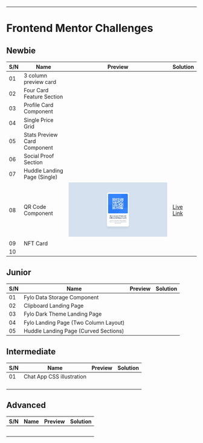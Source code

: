 ***

# Frontend Mentor Challenges 

## Newbie 

| S/N   | Name                        | Preview   | Solution  |
|  ---  |     ---                     |    ---    |    ---    |
| 01    | 3 column preview card       | | |
| 02    | Four Card Feature Section   |||
| 03    | Profile Card Component      |||
| 04    | Single Price Grid           |||
| 05    | Stats Preview Card Component|||
| 06    | Social Proof Section        |||
| 07    | Huddle Landing Page (Single)|||
| 08    | QR Code Component           | <img src="https://github.com/CyberGeni/qr-code-component/blob/master/design/desktop-design.jpg"> | [Live Link](https://CyberGeni.github.io/qr-code-component) |
| 09    | NFT Card                    |||
| 10    ||||

## Junior

| S/N   | Name                                 | Preview   | Solution  |
|  ---  |     ---                              |    ---    |    ---    |
| 01    | Fylo Data Storage Component          |||
| 02    | Clipboard Landing Page               |||
| 03    | Fylo Dark Theme Landing Page         |||
| 04    | Fylo Landing Page (Two Column Layout)|||
| 05    | Huddle Landing Page (Curved Sections)|||

## Intermediate

| S/N   | Name                     | Preview   | Solution  |
|  ---  |     ---                  |    ---    |    ---    |
| 01    | Chat App CSS illustration|||
|||||
|||||
|||||
|||||

## Advanced

| S/N   | Name       | Preview   | Solution  |
|  ---  |     ---    |    ---    |    ---    |
|||||
|||||
|||||
|||||
|||||
